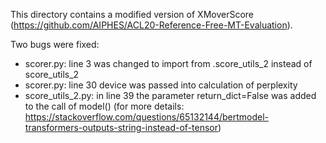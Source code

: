 This directory contains a modified version of XMoverScore (https://github.com/AIPHES/ACL20-Reference-Free-MT-Evaluation).

Two bugs were fixed:
- scorer.py: line 3 was changed to import from .score_utils_2 instead of score_utils_2
- scorer.py: line 30 device was passed into calculation of perplexity
- score_utils_2.py: in line 39 the parameter return_dict=False was added to the call of model()
  (for more details: https://stackoverflow.com/questions/65132144/bertmodel-transformers-outputs-string-instead-of-tensor)